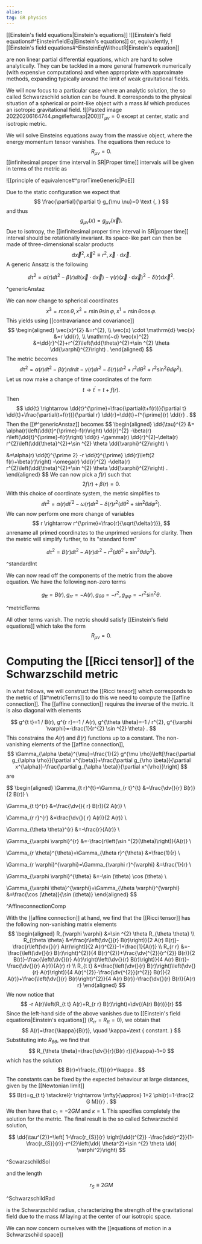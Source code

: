 ```yaml
---
alias:
tag: GR physics
---
```


[[Einstein's field equations|Einstein's equations]]
![[Einstein's field equations#^EinsteinfieldEq|Einstein's equations]]
or, equivalently,
![[Einstein's field equations#^EinsteinEqWithoutR|Einstein's equation]]

are non linear partial differential equations, which are hard to solve analytically. They can be tackled in a more general framework numerically (with expensive computations) and when appropriate with approximate methods, expanding typically around the limit of weak gravitational fields.

We will now focus to a particular case where an analytic solution, the so called Schwarzschild solution can be found. It corresponds to the physical situation of a spherical or point-like object with a mass $M$ which produces an isotropic gravitational field.
![[Pasted image 20220206164744.png#leftwrap|200]]$T_{\mu \nu}=0$ except at center,
static and isotropic metric.


We will solve Einsteins equations away from the massive object, where the energy momentum tensor vanishes. The equations then reduce to
$$
R_{\mu \nu}=0 .
$$
[[infinitesimal proper time interval in SR|Proper time]] intervals will be given in terms of the metric as

![[principle of equivalence#^prorTimeGeneric|PoE]]

Due to the static configuration we expect that
$$
\frac{\partial}{\partial t} g_{\mu \nu}=0 \text {, }
$$
and thus
$$
g_{\mu \nu}(x)=g_{\mu \nu}(\vec{x}) .
$$
Due to isotropy, the [[infinitesimal proper time interval in SR|proper time]] interval should be rotationally invariant. Its space-like part can then be made of three-dimensional scalar products
$$
\mathrm{d} \vec{x}^{2}, \vec{x}^{2} \equiv r^{2}, \vec{x} \cdot \mathrm{d} \vec{x} .
$$
A generic Ansatz is the following

$$
\dd{\tau}^{2}=\alpha(r) \dd{t}^{2}-\beta(r) \dd{t}(\vec{x} \cdot \mathrm{d} \vec{x})-\gamma(r)(\vec{x} \cdot \mathrm{d} \vec{x})^{2}-\delta(r) \mathrm{d} \vec{x}^{2} .
$$

^genericAnstaz

We can now change to spherical coordinates
$$
x^{3}=r \cos \theta, x^{2}=r \sin \theta \sin \varphi, x^{1}=r \sin \theta \cos \varphi \text {. }
$$
This yields using [[contravariance and covariance]]
$$
\begin{aligned}
\vec{x}^{2} &=r^{2}, \\
\vec{x} \cdot \mathrm{d} \vec{x} &=r \dd{r}, \\
\mathrm{~d} \vec{x}^{2} &=\dd{r}^{2}+r^{2}\left(\dd{\theta}^{2}+\sin ^{2} \theta \dd{\varphi}^{2}\right) .
\end{aligned}
$$
The metric becomes
$$
\dd{\tau}^{2}=\alpha(r) \dd{t}^{2}-\beta(r) r \dd{r} \dd{t}-\gamma(r) \dd{r}^{2}-\delta(r)\left(\dd{r}^{2}+r^{2} \dd{\theta}^{2}+r^{2} \sin ^{2} \theta \dd{\varphi}^{2}\right) .
$$
Let us now make a change of time coordinates of the form
$$
t \rightarrow t^{\prime}=t+f(r) .
$$
Then
$$
\dd{t} \rightarrow \dd{t}^{\prime}=\frac{\partial(t+f(r))}{\partial t} \dd{t}+\frac{\partial(t+f(r))}{\partial r} \dd{r}=\dd{t}+f^{\prime}(r) \dd{r} .
$$
Then the [[#^genericAnstaz]] becomes
$$
\begin{aligned}
\dd{\tau}^{2} &=
\alpha(r)\left(\dd{t}^{\prime}-f(r)\right) \dd{r}^{2}
-\beta(r) r\left(\dd{t}^{\prime}-f(r)\right) \dd{r}
-\gamma(r) \dd{r}^{2}-\delta(r) r^{2}\left(\dd{\theta}^{2}+\sin ^{2} \theta \dd{\varphi}^{2}\right) \\

&=\alpha(r) \dd{t}^{\prime 2}
-r \dd{t}^{\prime} \dd{r}\left(2 f(r)+\beta(r)\right)
-\omega(r) \dd{r}^{2}
-\delta(r) r^{2}\left(\dd{\theta}^{2}+\sin ^{2} \theta \dd{\varphi}^{2}\right) .
\end{aligned}
$$
We can now pick a $f(r)$ such that
$$
2 f(r)+\beta(r)=0 .
$$
With this choice of coordinate system, the metric simplifies to
$$
\dd{\tau}^{2}=\alpha(r) \dd{t}^{\prime 2}-\omega(r) \dd{r}^{2}-\delta(r) r^{2}\left(\dd{\theta}^{2}+\sin ^{2} \theta \dd{\varphi}^{2}\right) .
$$
We can now perform one more change of variables
$$
r \rightarrow r^{\prime}=\frac{r}{\sqrt{\delta(r)}},
$$
anrename all primed coordinates to the unprimed versions for clarity. Then the metric will simplify further, to its "standard form"

$$
\dd{\tau}^{2}=B(r) \dd{t}^{2}-A(r) \dd{r}^{2}-r^{2}\left(\dd{\theta}^{2}+\sin ^{2} \theta \dd{\varphi}^{2}\right) .
$$

^standardInt

We can now read off the components of the metric from the above equation. We have the following non-zero terms

$$
g_{t t}=B(r), g_{r r}=-A(r), g_{\theta \theta}=-r^{2}, g_{\varphi \varphi}=-r^{2} \sin ^{2} \theta .
$$

^metricTerms

All other terms vanish. The metric should satisfy [[Einstein's field equations]] which take the form
$$
R_{\mu \nu}=0 .
$$

# Computing the [[Ricci tensor]] of the Schwarzschild metric
In what follows, we will construct the [[Ricci tensor]] which corresponds to the metric of [[#^metricTerms]] to do this we need to compute the [[affine connection]]. The [[affine connection]] requires the inverse of the metric. It is also diagonal with elements

$$
g^{t t}=1 / B(r), g^{r r}=-1 / A(r), g^{\theta \theta}=-1 / r^{2}, g^{\varphi \varphi}=-\frac{1}{r^{2} \sin ^{2} \theta} .
$$
This constrains the $A(r)$ and $B(r)$ functions up to a constant. The non-vanishing elements of the [[affine connection]],
$$
\Gamma_{\alpha \beta}^{\mu}=\frac{1}{2} g^{\mu \rho}\left[\frac{\partial g_{\alpha \rho}}{\partial x^{\beta}}+\frac{\partial g_{\rho \beta}}{\partial x^{\alpha}}-\frac{\partial g_{\alpha \beta}}{\partial x^{\rho}}\right]
$$
are

$$
\begin{aligned}
\Gamma_{t r}^{t}=\Gamma_{r t}^{t} &=\frac{\dv{}{r} B(r)}{2 B(r)} \\

\Gamma_{t t}^{r} &=\frac{\dv{}{ r} B(r)}{2 A(r)} \\

\Gamma_{r r}^{r} &=\frac{\dv{}{ r} A(r)}{2 A(r)} \\

\Gamma_{\theta \theta}^{r} &=-\frac{r}{A(r)} \\

\Gamma_{\varphi \varphi}^{r} &=-\frac{r\left(\sin ^{2}(\theta)\right)}{A(r)} \\

\Gamma_{r \theta}^{\theta}=\Gamma_{\theta r}^{\theta} &=\frac{1}{r} \\

\Gamma_{r \varphi}^{\varphi}=\Gamma_{\varphi r}^{\varphi} &=\frac{1}{r} \\

\Gamma_{\varphi \varphi}^{\theta} &=-\sin (\theta) \cos (\theta) \\

\Gamma_{\varphi \theta}^{\varphi}=\Gamma_{\theta \varphi}^{\varphi} &=\frac{\cos (\theta)}{\sin (\theta)}
\end{aligned}
$$

^AffineconnectionComp

With the [[affine connection]] at hand, we find that the [[Ricci tensor]] has the following non-vanishing matrix elements
$$
\begin{aligned}
R_{\varphi \varphi} &=\sin ^{2} \theta R_{\theta \theta} \\
R_{\theta \theta} &=\frac{r\left(\dv{}{r} B(r)\right)}{2 A(r) B(r)}-\frac{r\left(\dv{}{r} A(r)\right)}{2 A(r)^{2}}-1+\frac{1}{A(r)} \\
R_{r r} &=-\frac{\left(\dv{}{r} B(r)\right)^{2}}{4 B(r)^{2}}+\frac{\dv{^{2}}{r^{2}} B(r)}{2 B(r)}-\frac{\left(\dv{}{r} A(r)\right)\left(\dv{}{r} B(r)\right)}{4 A(r) B(r)}-\frac{\dv{}{r} A(r)}{A(r) r} \\
R_{t t} &=\frac{\left(\dv{}{r} B(r)\right)\left(\dv{}{r} A(r)\right)}{4 A(r)^{2}}-\frac{\dv{^{2}}{r^{2}} B(r)}{2 A(r)}+\frac{\left(\dv{}{r} B(r)\right)^{2}}{4 A(r) B(r)}-\frac{\dv{}{r} B(r)}{A(r) r}
\end{aligned}
$$
 We now notice that
$$
-r A(r)\left(R_{t t} A(r)+R_{r r} B(r)\right)=\dv{(A(r) B(r))}{r}
$$
Since the left-hand side of the above vanishes due to [[Einstein's field equations|Einstein's equations]] $\left(R_{r r}=R_{t t}=0\right)$, we obtain that
$$
A(r)=\frac{\kappa}{B(r)}, \quad \kappa=\text { constant. }
$$
Substituting into $R_{\theta \theta}$, we find that
$$
R_{\theta \theta}=\frac{\dv{}{r}(B(r) r)}{\kappa}-1=0
$$
which has the solution
$$
B(r)=\frac{c_{1}}{r}+\kappa .
$$
The constants can be fixed by the expected behaviour at large distances, given by the [[Newtonian limit]]
$$
B(r)=g_{t t} \stackrel{r \rightarrow \infty}{\approx} 1+2 \phi(r)=1-\frac{2 G M}{r} .
$$
We then have that $c_{1}=-2 G M$ and $\kappa=1$. This specifies completely the solution for the metric. The final result is the so called Schwarzschild solution,

$$
\dd{\tau^{2}}=\left[
    1-\frac{r_{S}}{r}
    \right]\dd{t^{2}}
-\frac{\dd{r^2}}{1-\frac{r_{S}}{r}}-r^{2}\left(\dd{ \theta^2}+\sin ^{2} \theta \dd{ \varphi^2}\right)
$$

^ScwarzschildSol

and the length

$$
r_{S} \equiv 2 G M
$$

^SchwarzschildRad

is the Schwarzschild radius, characterizing the strength of the gravitational field due to the mass $M$ laying at the center of our isotropic space.

We can now concern ourselves with the [[equations of motion in a Schwarzschild space]]